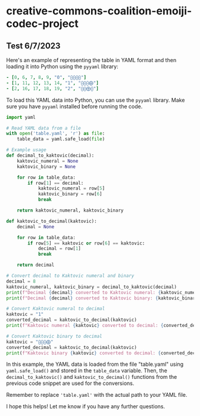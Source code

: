 # creative-commons-coalition-emoiji-codec-project


## Test 6/7/2023

Here's an example of representing the table in YAML format and then loading it into Python using the `pyyaml` library:

```yaml
- [0, 6, 7, 8, 9, "0", "⨀⨀⨀⨀"]
- [1, 11, 12, 13, 14, "1", "⨀⨀⨀⨁"]
- [2, 16, 17, 18, 19, "2", "⨀⨀⨁⨀"]
```

To load this YAML data into Python, you can use the `pyyaml` library. Make sure you have `pyyaml` installed before running the code.

```python
import yaml

# Read YAML data from a file
with open('table.yaml', 'r') as file:
    table_data = yaml.safe_load(file)

# Example usage
def decimal_to_kaktovic(decimal):
    kaktovic_numeral = None
    kaktovic_binary = None

    for row in table_data:
        if row[1] == decimal:
            kaktovic_numeral = row[5]
            kaktovic_binary = row[6]
            break

    return kaktovic_numeral, kaktovic_binary

def kaktovic_to_decimal(kaktovic):
    decimal = None

    for row in table_data:
        if row[5] == kaktovic or row[6] == kaktovic:
            decimal = row[1]
            break

    return decimal

# Convert decimal to Kaktovic numeral and binary
decimal = 8
kaktovic_numeral, kaktovic_binary = decimal_to_kaktovic(decimal)
print(f"Decimal {decimal} converted to Kaktovic numeral: {kaktovic_numeral}")
print(f"Decimal {decimal} converted to Kaktovic binary: {kaktovic_binary}")

# Convert Kaktovic numeral to decimal
kaktovic = "1"
converted_decimal = kaktovic_to_decimal(kaktovic)
print(f"Kaktovic numeral {kaktovic} converted to decimal: {converted_decimal}")

# Convert Kaktovic binary to decimal
kaktovic = "⨀⨀⨀⨁"
converted_decimal = kaktovic_to_decimal(kaktovic)
print(f"Kaktovic binary {kaktovic} converted to decimal: {converted_decimal}")
```

In this example, the YAML data is loaded from the file "table.yaml" using `yaml.safe_load()` and stored in the `table_data` variable. Then, the `decimal_to_kaktovic()` and `kaktovic_to_decimal()` functions from the previous code snippet are used for the conversions.

Remember to replace `'table.yaml'` with the actual path to your YAML file.

I hope this helps! Let me know if you have any further questions.
